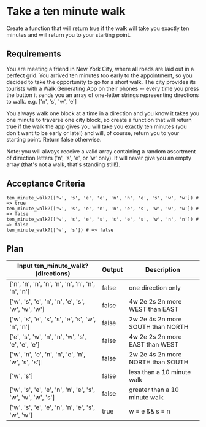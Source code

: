 # Take a ten minute walk

Create a function that will return true if the walk will take you exactly ten minutes and will return you to your starting point.

## Requirements

You are meeting a friend in New York City, where all roads are laid out in a perfect grid. You arrived ten minutes too early to the appointment, so you decided to take the opportunity to go for a short walk.
The city provides its tourists with a Walk Generating App on their phones -- every time you press the button it sends you an array of one-letter strings representing directions to walk. e.g. ['n', 's', 'w', 'e']

You always walk one block at a time in a direction and you know it takes you one minute to traverse one city block, so create a function that will return true if the walk the app gives you will take you exactly ten minutes (you don't want to be early or late!) and will, of course, return you to your starting point. Return false otherwise.

Note: you will always receive a valid array containing a random assortment of direction letters ('n', 's', 'e', or 'w' only). It will never give you an empty array (that's not a walk, that's standing still!).

## Acceptance Criteria

```
ten_minute_walk?(['w', 's', 'e', 'e', 'n', 'n', 'e', 's', 'w', 'w']) # => true
ten_minute_walk?(['w', 's', 'e', 'n', 'n', 'e', 's', 'w', 'w', 'w']) # => false
ten_minute_walk?(['w', 's', 'e', 's', 's', 'e', 's', 'w', 'n', 'n']) # => false
ten_minute_walk?(['w', 's']) # => false
```

## Plan

| Input ten_minute_walk?(directions)                           | Output | Description                       |
| ------------------------------------------------------------ | ------ | --------------------------------- |
| ['n', 'n', 'n', 'n', 'n', 'n', 'n', 'n', 'n', 'n']           | false  | one direction only                |
| ['w', 's', 'e', 'n', 'n', 'e', 's', 'w', 'w', 'w']           | false  | 4w 2e 2s 2n more WEST than EAST   |
| ['w', 's', 'e', 's', 's', 'e', 's', 'w', 'n', 'n']           | false  | 2w 2e 4s 2n more SOUTH than NORTH |
| ['e', 's', 'w', 'n', 'n', 'w', 's', 'e', 'e', 'e']           | false  | 4w 2e 2s 2n more EAST than WEST   |
| ['w', 'n', 'e', 'n', 'n', 'e', 'n', 'w', 's', 's']           | false  | 2w 2e 4s 2n more NORTH than SOUTH |
| ['w', 's']                                                   | false  | less than a 10 minute walk        |
| ['w', 's', 'e', 'e', 'n', 'n', 'e', 's', 'w', 'w', 'w', 's'] | false  | greater than a 10 minute walk     |
| ['w', 's', 'e', 'e', 'n', 'n', 'e', 's', 'w', 'w']           | true   | w = e && s = n                    |
